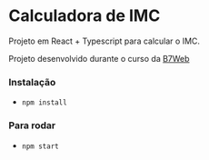 # Calculadora de IMC

Projeto em React + Typescript para calcular o IMC.

Projeto desenvolvido durante o curso da [B7Web](https://www.btweb.com.br)

### Instalação
- `npm install`

### Para rodar
- `npm start`




